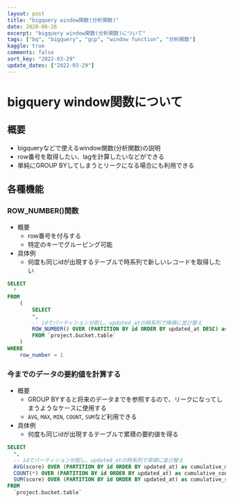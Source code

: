 ```yaml
---
layout: post
title: "bigquery window関数(分析関数)"
date: 2020-06-26
excerpt: "bigquery window関数(分析関数)について"
tags: ["bq", "bigquery", "gcp", "window function", "分析関数"]
kaggle: true
comments: false
sort_key: "2022-03-29"
update_dates: ["2022-03-29"]
---
```


# bigquery window関数について

## 概要
 - bigqueryなどで使えるwindow関数(分析関数)の説明
 - row番号を取得したい、lagを計算したいなどができる
 - 単純にGROUP BYしてしまうとリークになる場合にも利用できる

## 各種機能

### ROW_NUMBER()関数
 - 概要
   - row番号を付与する
   - 特定のキーでグルーピング可能
 - 具体例
   - 何度も同じidが出現するテーブルで時系列で新しいレコードを取得したい

```sql
SELECT
  *
FROM
    ( 
        SELECT 
        *,
        -- idでパーティション分割し、updated_atの時系列で降順に並び替え
        ROW_NUMBER() OVER (PARTITION BY id ORDER BY updated_at DESC) as row_number
        FROM `project.bucket.table`
    )
WHERE 
    row_number = 1
```

### 今までのデータの要約値を計算する
 - 概要
   - GROUP BYすると将来のデータまでを参照するので、リークになってしまうようなケースに使用する
   - `AVG`, `MAX`, `MIN`, `COUNT`, `SUM`など利用できる
 - 具体例
   - 何度も同じidが出現するテーブルで累積の要約値を得る

```sql
SELECT 
  *,
  -- idでパーティション分割し、updated_atの時系列で昇順に並び替え
  AVG(score) OVER (PARTITION BY id ORDER BY updated_at) as cumulative_mean_score,
  COUNT(*) OVER (PARTITION BY id ORDER BY updated_at) as cumulative_count_num,
  SUM(score) OVER (PARTITION BY id ORDER BY updated_at) as cumulative_score,
FROM 
  `project.bucket.table`
```
